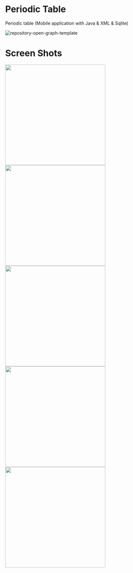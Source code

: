 # Periodic Table 
Periodic table (Mobile application with Java &amp; XML &amp; Sqlite)

![repository-open-graph-template](https://user-images.githubusercontent.com/88054373/164564930-5d97f856-8a97-41a8-95f1-2e8edaaa480f.png)


# Screen Shots

<img src="https://user-images.githubusercontent.com/88054373/164568231-ce0e8b86-c4ea-4d55-bfca-0fd8bb456a18.png" width="320"><img src="https://user-images.githubusercontent.com/88054373/164568269-540684a4-8bb1-468b-aa99-9d3376a3a9f8.png" width="320">
<img src="https://user-images.githubusercontent.com/88054373/164568297-6b630cb7-5d06-4238-a5b8-842632acc723.png" width="320">
<img src="https://user-images.githubusercontent.com/88054373/164568343-e00ba8c0-88c2-4e79-884a-51ac56594798.png" width="320">
<img src="https://user-images.githubusercontent.com/88054373/164568373-461356f7-f0e3-4776-b11e-fe1a231e51ee.png" width="320">
